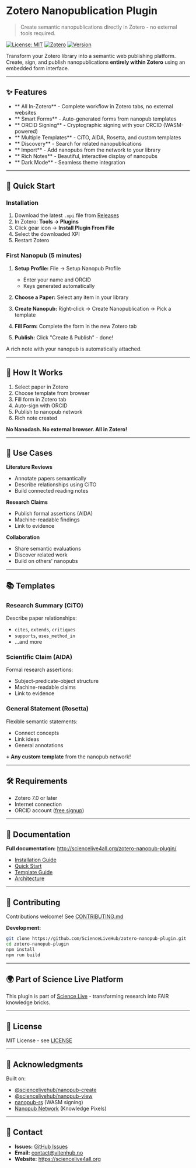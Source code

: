 # Zotero Nanopublication Plugin

> Create semantic nanopublications directly in Zotero - no external tools required.

[![License: MIT](https://img.shields.io/badge/License-MIT-yellow.svg)](https://opensource.org/licenses/MIT)
[![Zotero](https://img.shields.io/badge/Zotero-7.0%2B-red)](https://www.zotero.org/)
[![Version](https://img.shields.io/github/v/release/ScienceLiveHub/zotero-nanopub-plugin)](https://github.com/ScienceLiveHub/zotero-nanopub-plugin/releases)

Transform your Zotero library into a semantic web publishing platform. Create, sign, and publish nanopublications **entirely within Zotero** using an embedded form interface.

---

## ✨ Features

- ** All In-Zotero** - Complete workflow in Zotero tabs, no external websites
- ** Smart Forms** - Auto-generated forms from nanopub templates
- ** ORCID Signing** - Cryptographic signing with your ORCID (WASM-powered)
- ** Multiple Templates** - CiTO, AIDA, Rosetta, and custom templates
- ** Discovery** - Search for related nanopublications
- ** Import** - Add nanopubs from the network to your library
- ** Rich Notes** - Beautiful, interactive display of nanopubs
- ** Dark Mode** - Seamless theme integration

---

## 🚀 Quick Start

### Installation

1. Download the latest `.xpi` file from [Releases](https://github.com/ScienceLiveHub/zotero-nanopub-plugin/releases)
2. In Zotero: **Tools → Plugins**
3. Click gear icon → **Install Plugin From File**
4. Select the downloaded XPI
5. Restart Zotero

### First Nanopub (5 minutes)

1. **Setup Profile:** File → Setup Nanopub Profile
   - Enter your name and ORCID
   - Keys generated automatically

2. **Choose a Paper:** Select any item in your library

3. **Create Nanopub:** Right-click → Create Nanopublication → Pick a template

4. **Fill Form:** Complete the form in the new Zotero tab

5. **Publish:** Click "Create & Publish" - done!

A rich note with your nanopub is automatically attached.

---

## 📖 How It Works

1. Select paper in Zotero
2. Choose template from browser
3. Fill form in Zotero tab
4. Auto-sign with ORCID
5. Publish to nanopub network
6. Rich note created

**No Nanodash. No external browser. All in Zotero!**

---

## 🎯 Use Cases

**Literature Reviews**
- Annotate papers semantically
- Describe relationships using CiTO
- Build connected reading notes

**Research Claims**
- Publish formal assertions (AIDA)
- Machine-readable findings
- Link to evidence

**Collaboration**
- Share semantic evaluations
- Discover related work
- Build on others' nanopubs

---

## 📚 Templates

### Research Summary (CiTO)
Describe paper relationships:
- `cites`, `extends`, `critiques`
- `supports`, `uses_method_in`
- ...and more

### Scientific Claim (AIDA)
Formal research assertions:
- Subject-predicate-object structure
- Machine-readable claims
- Link to evidence

### General Statement (Rosetta)
Flexible semantic statements:
- Connect concepts
- Link ideas
- General annotations

**+ Any custom template** from the nanopub network!

---

## 🛠️ Requirements

- Zotero 7.0 or later
- Internet connection
- ORCID account ([free signup](https://orcid.org))

---

## 📘 Documentation

**Full documentation:** http://sciencelive4all.org/zotero-nanopub-plugin/

- [Installation Guide](http://sciencelive4all.org/zotero-nanopub-plugin/getting-started/installation/)
- [Quick Start](http://sciencelive4all.org/zotero-nanopub-plugin/getting-started/quick-start/)
- [Template Guide](http://sciencelive4all.org/zotero-nanopub-plugin/user-guide/templates/)
- [Architecture](http://sciencelive4all.org/zotero-nanopub-plugin/technical/architecture/)

---

## 🤝 Contributing

Contributions welcome! See [CONTRIBUTING.md](CONTRIBUTING.md)

**Development:**
```bash
git clone https://github.com/ScienceLiveHub/zotero-nanopub-plugin.git
cd zotero-nanopub-plugin
npm install
npm run build
```

---

## 🌍 Part of Science Live Platform

This plugin is part of [Science Live](https://sciencelive4all.org) - transforming research into FAIR knowledge bricks.

---

## 📜 License

MIT License - see [LICENSE](LICENSE)

---

## 🙏 Acknowledgments

Built on:
- [@sciencelivehub/nanopub-create](https://github.com/ScienceLiveHub/nanopub-create)
- [@sciencelivehub/nanopub-view](https://github.com/ScienceLiveHub/nanopub-view)
- [nanopub-rs](https://github.com/vemonet/nanopub-rs) (WASM signing)
- [Nanopub Network](http://nanopub.org) (Knowledge Pixels)

---

## 📧 Contact

- **Issues:** [GitHub Issues](https://github.com/ScienceLiveHub/zotero-nanopub-plugin/issues)
- **Email:** contact@vitenhub.no
- **Website:** https://sciencelive4all.org

